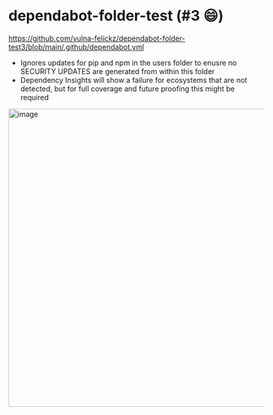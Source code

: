# dependabot-folder-test (#3 😄)

https://github.com/vulna-felickz/dependabot-folder-test3/blob/main/.github/dependabot.yml 
- Ignores updates for pip and npm in the users folder to enusre no SECURITY UPDATES are generated from within this folder
- Dependency Insights will show a failure for ecosystems that are not detected, but for full coverage and future proofing this might be required
<img width="586" alt="image" src="https://github.com/vulna-felickz/dependabot-folder-test3/assets/1760475/32d02c15-c7d9-4576-a46f-b066cc499561">
